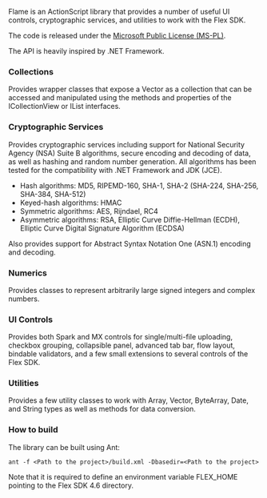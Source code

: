 Flame is an ActionScript library that provides a number of useful UI controls, cryptographic services, and utilities to work with the Flex SDK.

The code is released under the [Microsoft Public License (MS-PL)](http://opensource.org/licenses/MS-PL). 

The API is heavily inspired by .NET Framework.

### Collections
Provides wrapper classes that expose a Vector as a collection that can be accessed and manipulated using the methods and properties of the ICollectionView or IList interfaces. 

### Cryptographic Services
Provides cryptographic services including support for National Security Agency (NSA) Suite B algorithms, secure encoding and decoding of data, as well as hashing and random number generation. All algorithms has been tested for the compatibility with .NET Framework and JDK (JCE). 
- Hash algorithms: MD5, RIPEMD-160, SHA-1, SHA-2 (SHA-224, SHA-256, SHA-384, SHA-512) 
- Keyed-hash algorithms: HMAC 
- Symmetric algorithms: AES, Rijndael, RC4 
- Asymmetric algorithms: RSA, Elliptic Curve Diffie-Hellman (ECDH), Elliptic Curve Digital Signature Algorithm (ECDSA) 

Also provides support for Abstract Syntax Notation One (ASN.1) encoding and decoding. 

### Numerics
Provides classes to represent arbitrarily large signed integers and complex numbers. 

### UI Controls
Provides both Spark and MX controls for single/multi-file uploading, checkbox grouping, collapsible panel, advanced tab bar, flow layout, bindable validators, and a few small extensions to several controls of the Flex SDK. 

### Utilities
Provides a few utility classes to work with Array, Vector, ByteArray, Date, and String types as well as methods for data conversion.

### How to build

The library can be built using Ant:

	ant -f <Path to the project>/build.xml -Dbasedir=<Path to the project>
	
Note that it is required to define an environment variable FLEX_HOME pointing to the Flex SDK 4.6 directory.